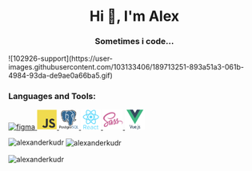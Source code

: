<h1 align="center">Hi 👋, I'm Alex</h1>
<h3 align="center">Sometimes i code...</h3>
![102926-support](https://user-images.githubusercontent.com/103133406/189713251-893a51a3-061b-4984-93da-de9ae0a66ba5.gif)



<p align="left">
</p>

<h3 align="left">Languages and Tools:</h3>
<p align="left"> <a href="https://www.figma.com/" target="_blank" rel="noreferrer"> <img src="https://www.vectorlogo.zone/logos/figma/figma-icon.svg" alt="figma" width="40" height="40"/> </a> <a href="https://developer.mozilla.org/en-US/docs/Web/JavaScript" target="_blank" rel="noreferrer"> <img src="https://raw.githubusercontent.com/devicons/devicon/master/icons/javascript/javascript-original.svg" alt="javascript" width="40" height="40"/> </a> <a href="https://www.postgresql.org" target="_blank" rel="noreferrer"> <img src="https://raw.githubusercontent.com/devicons/devicon/master/icons/postgresql/postgresql-original-wordmark.svg" alt="postgresql" width="40" height="40"/> </a> <a href="https://reactjs.org/" target="_blank" rel="noreferrer"> <img src="https://raw.githubusercontent.com/devicons/devicon/master/icons/react/react-original-wordmark.svg" alt="react" width="40" height="40"/> </a> <a href="https://sass-lang.com" target="_blank" rel="noreferrer"> <img src="https://raw.githubusercontent.com/devicons/devicon/master/icons/sass/sass-original.svg" alt="sass" width="40" height="40"/> </a> <a href="https://vuejs.org/" target="_blank" rel="noreferrer"> <img src="https://raw.githubusercontent.com/devicons/devicon/master/icons/vuejs/vuejs-original-wordmark.svg" alt="vuejs" width="40" height="40"/> </a> </p>

<p><img align="left" src="https://github-readme-stats.vercel.app/api/top-langs?username=alexanderkudr&show_icons=true&locale=en&layout=compact" alt="alexanderkudr" /></p>

<p>&nbsp;<img align="center" src="https://github-readme-stats.vercel.app/api?username=alexanderkudr&show_icons=true&locale=en" alt="alexanderkudr" /></p>

<p><img align="center" src="https://github-readme-streak-stats.herokuapp.com/?user=alexanderkudr&" alt="alexanderkudr" /></p>
